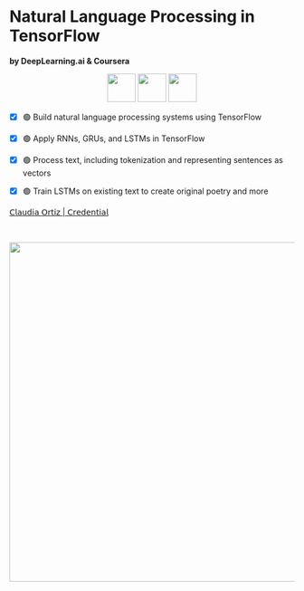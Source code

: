 # Natural Language Processing in TensorFlow
**by DeepLearning.ai & Coursera**
<p align="center">
<a src="https://www.python.org/"><img width="50px" src="https://img.icons8.com/?size=100&id=13441&format=png&color=000000"/></a>
<a src="https://www.tensorflow.org/"><img width="50px" src="https://img.icons8.com/?size=100&id=n3QRpDA7KZ7P&format=png&color=000000"/></a>
<a src="https://jupyter.org/"><img width="50px" src="https://img.icons8.com/?size=100&id=J0SgMWzAxqFj&format=png&color=000000"/></a>
</p>

- [x] 🟢 Build natural language processing systems using TensorFlow
    
- [x] 🟢 Apply RNNs, GRUs, and LSTMs in TensorFlow

- [x] 🟢 Process text, including tokenization and representing sentences as vectors

- [x] 🟢 Train LSTMs on existing text to create original poetry and more

<p align="center" style="font-style: italic; font-size: 0.5em;">
  
[𝖢𝗅𝖺𝗎𝖽𝗂𝖺 𝖮𝗋𝗍𝗂𝗓 | 𝖢𝗋𝖾𝖽𝖾𝗇𝗍𝗂𝖺𝗅](https://coursera.org/share/5752de26ca56c936386b1bf1d93dd1e2) 

</p>
<br />
<p align="center">
<img src="https://s3.amazonaws.com/coursera_assets/meta_images/generated/CERTIFICATE_LANDING_PAGE/CERTIFICATE_LANDING_PAGE~VC18B0F7FGVY/CERTIFICATE_LANDING_PAGE~VC18B0F7FGVY.jpeg"  align="bottom" width="600">
</p>

